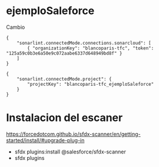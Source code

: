 # ejemploSaleforce

Cambio


```
{
    "sonarlint.connectedMode.connections.sonarcloud": [
        { "organizationKey": "blancoparis-tfc", "token": "125a59c0b3e6a50e9c072aabe6337d648949bd8f" }
    ]
}
```

```
{
    "sonarlint.connectedMode.project": {
        "projectKey": "blancoparis-tfc_ejemploSaleforce"
    }
}
```

# Instalacion del escaner

https://forcedotcom.github.io/sfdx-scanner/en/getting-started/install/#upgrade-plug-in


* sfdx plugins:install @salesforce/sfdx-scanner
* sfdx plugins

